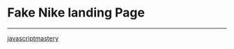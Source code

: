 # Fake Nike landing Page





















------------------------------------------------
[javascriptmastery](https://www.youtube.com/@javascriptmastery)
